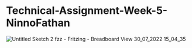 # Technical-Assignment-Week-5-NinnoFathan
![Untitled Sketch 2 fzz - Fritzing -  Breadboard View  30_07_2022 15_04_35](https://user-images.githubusercontent.com/108131425/181879269-564192c9-144d-4824-970a-2d524e9e072a.png)
